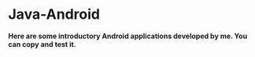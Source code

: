 # Java-Android
**Here are some introductory Android applications developed by me. You can copy and test it.**

